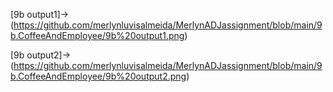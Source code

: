 [9b output1]->(https://github.com/merlynluvisalmeida/MerlynADJassignment/blob/main/9b.CoffeeAndEmployee/9b%20output1.png)

[9b output2]->(https://github.com/merlynluvisalmeida/MerlynADJassignment/blob/main/9b.CoffeeAndEmployee/9b%20output2.png)
